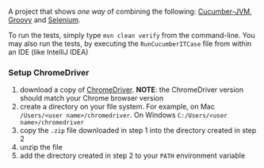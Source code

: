 A project that shows _one way_ of combining the following: [Cucumber-JVM](https://github.com/cucumber/cucumber-jvm), [Groovy](http://groovy.codehaus.org/) and [Selenium](http://docs.seleniumhq.org/).

To run the tests, simply type <code>mvn clean verify</code> from the command-line. You may also run the tests, by executing the <code>RunCucumberITCase</code> file from within an IDE (like IntelliJ IDEA)

### Setup ChromeDriver

1. download a copy of [ChromeDriver](https://sites.google.com/a/chromium.org/chromedriver/downloads). **NOTE**: the ChromeDriver version should match your Chrome browser version
2. create a directory on your file system. For example, on Mac `/Users/<user name>/chromedriver`. On Windows `C:/Users/<user name>/chromedriver`
3. copy the `.zip` file downloaded in step 1 into the directory created in step 2
4. unzip the file
5. add the directory created in step 2 to your `PATH` environment variable
